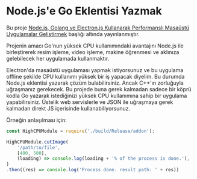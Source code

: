 # Node.js'e Go Eklentisi Yazmak

Bu proje [Node.js, Golang ve Electron.js Kullanarak Performanslı Masaüstü Uygulamalar Geliştirmek](https://avarekodcu.com/konu/55/nodejs-golang-ve-electronjs-kullanarak-performansli-masaustu-uygulamalar-gelistirmek) başlığı altında yayınlanmıştır.

Projenin amacı Go'nun yüksek CPU kullanımındaki avantajını Node.js ile birleştirerek resim işleme, video işleme, makine öğrenmesi ve aklınıza gelebilecek her uygulamada kullanmaktır.

Electron'da masaüstü uygulaması yapmak istiyorsunuz ve bu uygulama offline şekilde CPU kullanımı yüksek bir iş yapacak diyelim. Bu durumda Node.js eklentisi yazarak çözüm bulabilirsiniz. Ancak C++'ın zorluğuyla uğraşmanız gerekecek. Bu projede buna gerek kalmadan sadece bir köprü kodla Go yazarak istediğinizi yüksek CPU kullanımına sahip bir uygulama yapabilirsiniz. Üstelik web servislerle ve JSON ile uğraşmaya gerek kalmadan direkt JS içerisinde kullanabiliyorsunuz.

Örneğin anlaşılması için:

```js
const HighCPUModule = require('./build/Release/addon');

HighCPUModule.cutImage(
    '/path/to/file',
    [400, 500],
    (loading) => console.log(loading + '% of the process is done.'),
)
.then((res) => console.log('Process done. result path: ' + res))
```